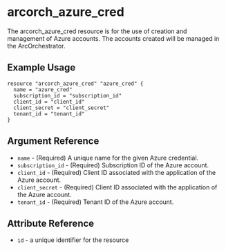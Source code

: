 # <resource name> arcorch_azure_cred

The arcorch_azure_cred resource is for the use of creation and management of Azure accounts. The accounts created will be managed in the ArcOrchestrator. 

## Example Usage

```hcl
resource "arcorch_azure_cred" "azure_cred" {
  name = "azure_cred"
  subscription_id = "subscription_id"
  client_id = "client_id"
  client_secret = "client_secret"
  tenant_id = "tenant_id"
}
```

## Argument Reference

* `name` - (Required) A unique name for the given Azure credential.
* `subscription_id` - (Required) Subscription ID of the Azure account.
* `client_id` - (Required) Client ID associated with the application of the Azure account.
* `client_secret` - (Required) Client ID associated with the application of the Azure account.
* `tenant_id` - (Required) Tenant ID of the Azure account.

## Attribute Reference

* `id` - a unique identifier for the resource
